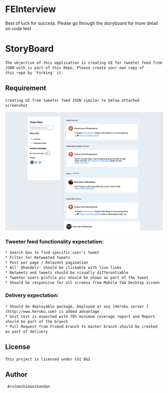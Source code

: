 # FEInterview
Best of luck for success. 
Please go through the storyboard for more detail on code test

# StoryBoard
    The objective of this application is creating UI for tweeter feed from 
    JSON with is part of this Repo, Please create your own copy of 
    this repo by 'Forking' it.
 
 ## Requirement
    
    Creating UI from tweeter feed JSON similar to below attached screenshot
    
![Screenshot](SampleScreen.png)

### Tweeter feed functionality expectation:
    * Search box to find specific user's tweet 
    * Filter for Retweeted tweets 
    * Post per page / Relavent pagination
    * All' @handels' should be clickable with live links
    * Retweets and tweets should be visually differentiable 
    * Tweeter users profile pic should be shown as part of the tweet
    * Should be responsive for all screens from Mobile Tab Desktop screen
    
### Delivery expectation:
    * Should be deployable package, Deployed at any [Heroku server ](http://www.heroku.com) is added advantage
    * Unit test is expected with 70% minimum coverage report and Report should be part of the branch
    * Pull Request from Froked branch to master branch should be created as part of delivery
    
    
 ## License
    
    This project is licensed under CGI B&I 

## Author
    
     Arulmozhimanikandan 

      
  
   